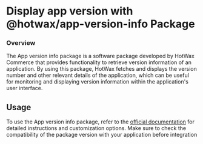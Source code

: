 # Display app version with @hotwax/app-version-info Package

### Overview

The App version info package is a software package developed by HotWax Commerce that provides functionality to retrieve version information of an application. By using this package, HotWax fetches and displays the version number and other relevant details of the application, which can be useful for monitoring and displaying version information within the application's user interface.

## Usage

To use the App version info package, refer to the [official documentation](https://www.npmjs.com/package/@hotwax/app-version-info) for detailed instructions and customization options. Make sure to check the compatibility of the package version with your application before integration

